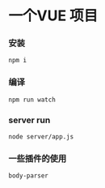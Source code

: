 # 一个VUE 项目

### 安装

```
npm i
```

### 编译

```
npm run watch
```

### server run

```
node server/app.js
```

### 一些插件的使用

```
body-parser
```


